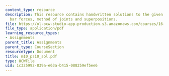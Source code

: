 ```yaml
---
content_type: resource
description: This resource contains handwritten solutions to the given problem seton
  bar forces, method of joints and superpositions.
file: https://ol-ocw-studio-app-production.s3.amazonaws.com/courses/16-01-unified-engineering-i-ii-iii-iv-fall-2005-spring-2006/1c325992839ae63ab415088259ef5ee6_m10_ps10_sol.pdf
file_type: application/pdf
learning_resource_types:
- Assignments
parent_title: Assignments
parent_type: CourseSection
resourcetype: Document
title: m10_ps10_sol.pdf
type: OCWFile
uid: 1c325992-839a-e63a-b415-088259ef5ee6
---
```

